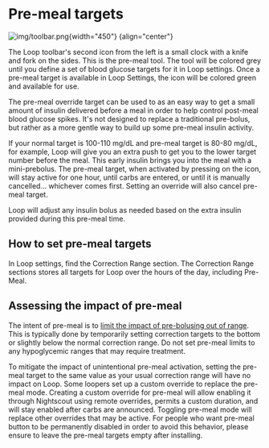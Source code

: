 # Pre-meal targets

![img/toolbar.png](img/toolbar.png){width="450"}
{align="center"}

The Loop toolbar's second icon from the left is a small clock with a knife and fork on the sides. This is the pre-meal tool.  The tool will be colored grey until you define a set of blood glucose targets for it in Loop settings.  Once a pre-meal target is available in Loop Settings, the icon will be colored green and available for use.

The pre-meal override target can be used to as an easy way to get a small amount of insulin delivered before a meal in order to help control post-meal blood glucose spikes. It's not designed to replace a traditional pre-bolus, but rather as a more gentle way to build up some pre-meal insulin activity.

If your normal target is 100-110 mg/dL and pre-meal target is 80-80 mg/dL, for example, Loop will give you an extra push to get you to the lower target number before the meal. This early insulin brings you into the meal with a mini-prebolus. The pre-meal target, when activated by pressing on the icon, will stay active for one hour, until carbs are entered, or until it is manually cancelled... whichever comes first. Setting an override will also cancel pre-meal target.

Loop will adjust any insulin bolus as needed based on the extra insulin provided during this pre-meal time.

## How to set pre-meal targets

In Loop settings, find the Correction Range section.  The Correction Range
sections stores all targets for Loop over the hours of the day, including
Pre-Meal.

## Assessing the impact of pre-meal

The intent of pre-meal is to [limit the impact of pre-bolusing out of
range](https://diyps.org/2016/07/11/picture-this-how-to-do-eating-soon-mode/).
This is typically done by temporarily setting correction targets to the bottom
or slightly below the normal correction range.  Do not set pre-meal limits to
any hypoglycemic ranges that may require treatment.


To mitigate the impact of unintentional pre-meal activation, setting the
pre-meal target to the same value as your usual correction range will have no
impact on Loop.  Some loopers set up a custom override to replace the pre-meal
mode.  Creating a custom override for pre-meal will allow enabling it through
Nightscout using remote overrides, permits a custom duration, and will stay
enabled after carbs are announced.  Toggling pre-meal mode will replace other
overrides that may be active.  For people who want pre-meal button to be
permanently disabled in order to avoid this behavior, please ensure to leave
the pre-meal targets empty after installing.

